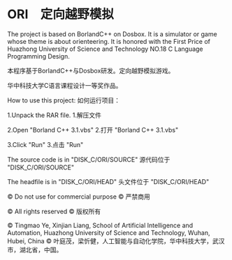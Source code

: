 # ORI　定向越野模拟
The project is based on BorlandC++ on Dosbox. It is a simulator or game whose theme is about orienteering. It is honored with the First Price of Huazhong University of Science and Technology NO.18 C Language Programming Design.  

本程序基于BorlandC++与Dosbox研发。定向越野模拟游戏。

华中科技大学C语言课程设计一等奖作品。

How to use this project:
如何运行项目：

1.Unpack the RAR file.
1.解压文件

2.Open "Borland C++ 3.1.vbs"
2.打开 "Borland C++ 3.1.vbs"

3.Click "Run"
3.点击 "Run"

The source code is in "DISK_C/ORI/SOURCE"
源代码位于 "DISK_C/ORI/SOURCE"

The headfile is in "DISK_C/ORI/HEAD"
头文件位于 "DISK_C/ORI/HEAD"

© Do not use for commercial purpose
© 严禁商用

© All rights reserved
© 版权所有

© Tingmao Ye, Xinjian Liang, School of Artificial Intelligence and Automation, Huazhong University of Science and Technology, Wuhan, Hubei, China
© 叶庭茂，梁忻健，人工智能与自动化学院，华中科技大学，武汉市，湖北省，中国。
